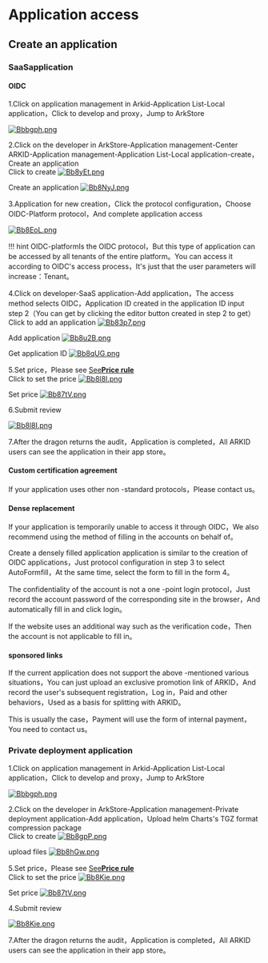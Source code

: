 # Application access

## Create an application

### SaaSapplication

#### OIDC

1.Click on application management in Arkid-Application List-Local application，Click to develop and proxy，Jump to ArkStore

[![Bbbgph.png](https://v1.ax1x.com/2022/10/24/Bbbgph.png)](https://x.imgtu.com/i/Bbbgph)

2.Click on the developer in ArkStore-Application management-Center ARKID-Application management-Application List-Local application-create，Create an application<br/>
Click to create
[![Bb8yEt.png](https://v1.ax1x.com/2022/10/24/Bb8yEt.png)](https://x.imgtu.com/i/Bb8yEt)

Create an application
[![Bb8NyJ.png](https://v1.ax1x.com/2022/10/24/Bb8NyJ.png)](https://x.imgtu.com/i/Bb8NyJ)

3.Application for new creation，Click the protocol configuration，Choose OIDC-Platform protocol，And complete application access

[![Bb8EoL.png](https://v1.ax1x.com/2022/10/24/Bb8EoL.png)](https://x.imgtu.com/i/Bb8EoL)

!!! hint
    OIDC-platformIs the OIDC protocol，But this type of application can be accessed by all tenants of the entire platform。You can access it according to OIDC's access process，It's just that the user parameters will increase：Tenant。

4.Click on developer-SaaS application-Add application，The access method selects OIDC，Application ID created in the application ID input step 2（You can get by clicking the editor button created in step 2 to get）<br/>
Click to add an application
[![Bb83p7.png](https://v1.ax1x.com/2022/10/24/Bb83p7.png)](https://x.imgtu.com/i/Bb83p7)

Add application
[![Bb8u2B.png](https://v1.ax1x.com/2022/10/24/Bb8u2B.png)](https://x.imgtu.com/i/Bb8u2B)

Get application ID
[![Bb8qUG.png](https://v1.ax1x.com/2022/10/24/Bb8qUG.png)](https://x.imgtu.com/i/Bb8qUG)

5.Set price，Please see [See**Price rule**](../#_2)<br/>
Click to set the price
[![Bb8l8I.png](https://v1.ax1x.com/2022/10/24/Bb8l8I.png)](https://x.imgtu.com/i/Bb8l8I)

Set price
[![Bb87tV.png](https://v1.ax1x.com/2022/10/24/Bb87tV.png)](https://x.imgtu.com/i/Bb87tV)

6.Submit review

[![Bb8l8I.png](https://v1.ax1x.com/2022/10/24/Bb8l8I.png)](https://x.imgtu.com/i/Bb8l8I)


7.After the dragon returns the audit，Application is completed，All ARKID users can see the application in their app store。

#### Custom certification agreement

If your application uses other non -standard protocols，Please contact us。

#### Dense replacement

If your application is temporarily unable to access it through OIDC，We also recommend using the method of filling in the accounts on behalf of。

Create a densely filled application application is similar to the creation of OIDC applications，Just protocol configuration in step 3 to select AutoFormfill，At the same time, select the form to fill in the form 4。

The confidentiality of the account is not a one -point login protocol，Just record the account password of the corresponding site in the browser，And automatically fill in and click login。

If the website uses an additional way such as the verification code，Then the account is not applicable to fill in。

#### sponsored links

If the current application does not support the above -mentioned various situations，You can just upload an exclusive promotion link of ARKID，And record the user's subsequent registration，Log in，Paid and other behaviors，Used as a basis for splitting with ARKID。

This is usually the case，Payment will use the form of internal payment，You need to contact us。


### Private deployment application

1.Click on application management in Arkid-Application List-Local application，Click to develop and proxy，Jump to ArkStore

[![Bbbgph.png](https://v1.ax1x.com/2022/10/24/Bbbgph.png)](https://x.imgtu.com/i/Bbbgph)

2.Click on the developer in ArkStore-Application management-Private deployment application-Add application，Upload helm Charts's TGZ format compression package<br/>
Click to create
[![Bb8gpP.png](https://v1.ax1x.com/2022/10/24/Bb8gpP.png)](https://x.imgtu.com/i/Bb8gpP)

upload files
[![Bb8hGw.png](https://v1.ax1x.com/2022/10/24/Bb8hGw.png)](https://x.imgtu.com/i/Bb8hGw)

5.Set price，Please see [See**Price rule**](../#_2)<br/>
Click to set the price
[![Bb8Kje.png](https://v1.ax1x.com/2022/10/24/Bb8Kje.png)](https://x.imgtu.com/i/Bb8Kje)

Set price
[![Bb87tV.png](https://v1.ax1x.com/2022/10/24/Bb87tV.png)](https://x.imgtu.com/i/Bb87tV)

4.Submit review

[![Bb8Kje.png](https://v1.ax1x.com/2022/10/24/Bb8Kje.png)](https://x.imgtu.com/i/Bb8Kje)

7.After the dragon returns the audit，Application is completed，All ARKID users can see the application in their app store。


